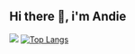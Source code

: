 ## Hi there 👋, i'm Andie
![](https://octodex.github.com/hulatocat/)
[![Top Langs](https://github-readme-stats.vercel.app/api/top-langs/?username=ngochai-hcmus&layout=compact)](https://github.com/anuraghazra/github-readme-stats)
